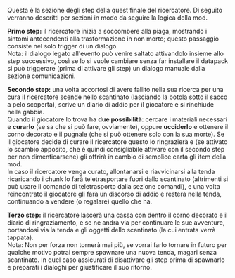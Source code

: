 Questa è la sezione degli step della quest finale del ricercatore. Di seguito verranno descritti per sezioni in modo da seguire la logica della mod.

**Primo step:** il ricercatore inizia a soccombere alla piaga, mostrando i sintomi antecendenti alla trasformazione in non morto; questo passaggio consiste nel solo trigger di un dialogo.  
Nota: il dialogo legato all'evento può venire saltato attivandolo insieme allo step successivo, così se lo si vuole cambiare senza far installare il datapack si può triggerare (prima di attivare gli step) un dialogo manuale dalla sezione comunicazioni.

**Secondo step:** una volta accortosi di avere fallito nella sua ricerca per una cura il ricercatore scende nello scantinato (lasciando la botola sotto il sacco a pelo scoperta), scrive un diario di addio per il giocatore e si rinchiude nella gabbia.  
Quando il giocatore lo trova ha **due possibilità**: cercare i materiali necessari e **curarlo** (se sa che si può fare, ovviamente), oppure **ucciderlo** e ottenere il corno decorato e il pugnale (che si può ottenere solo con la sua morte). Se il giocatore decide di curare il ricercatore questo lo ringrazierà e (se attivato lo scambio apposito, che è quindi consigliabile attivare con il secondo step per non dimenticarsene) gli offrirà in cambio di semplice carta gli item della mod.  
In caso il ricercatore venga curato, allontanarsi e riavvicinarsi alla tenda ricaricando i chunk lo farà teletrasportare fuori dallo scantinato (altrimenti si può usare il comando di teletrasporto dalla sezione comandi), e una volta reincontrato il giocatore gli farà un discorso di addio e resterà nella tenda, continuando a vendere (o regalare) quello che ha.

**Terzo step:** il ricercatore lascerà una cassa con dentro il corno decorato e il diario di ringraziamento, e se ne andrà via per continuare le sue avventure, portandosi via la tenda e gli oggetti dello scantinato (la cui entrata verrà tappata).  
Nota: Non per forza non tornerà mai più, se vorrai farlo tornare in futuro per qualche motivo potrai sempre spawnare una nuova tenda, magari senza scantinato. In quel caso assicurati di disattivare gli step prima di spawnarlo e preparati i dialoghi per giustificare il suo ritorno.